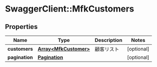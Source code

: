 # SwaggerClient::MfkCustomers

## Properties
Name | Type | Description | Notes
------------ | ------------- | ------------- | -------------
**customers** | [**Array&lt;MfkCustomer&gt;**](MfkCustomer.md) | 顧客リスト | [optional] 
**pagination** | [**Pagination**](Pagination.md) |  | [optional] 


